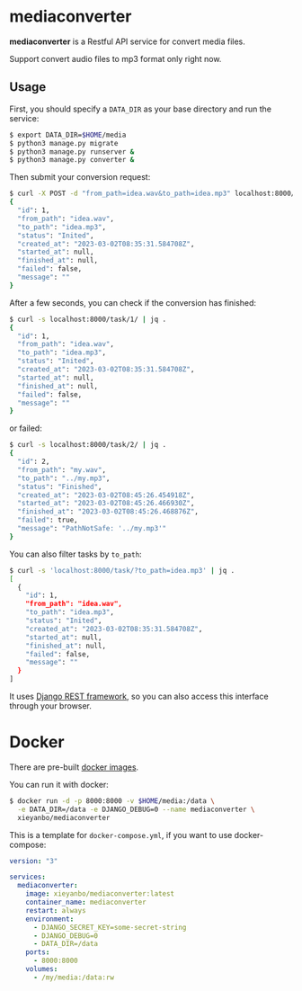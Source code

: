 # mediaconverter

**mediaconverter** is a Restful API service for convert media files.

Support convert audio files to mp3 format only right now.

## Usage

First, you should specify a `DATA_DIR` as your base directory and run the
service:
```sh
$ export DATA_DIR=$HOME/media
$ python3 manage.py migrate
$ python3 manage.py runserver &
$ python3 manage.py converter &
```

Then submit your conversion request:
```sh
$ curl -X POST -d "from_path=idea.wav&to_path=idea.mp3" localhost:8000/task/ | jq .
{
  "id": 1,
  "from_path": "idea.wav",
  "to_path": "idea.mp3",
  "status": "Inited",
  "created_at": "2023-03-02T08:35:31.584708Z",
  "started_at": null,
  "finished_at": null,
  "failed": false,
  "message": ""
}
```

After a few seconds, you can check if the conversion has finished:
```sh
$ curl -s localhost:8000/task/1/ | jq .
{
  "id": 1,
  "from_path": "idea.wav",
  "to_path": "idea.mp3",
  "status": "Inited",
  "created_at": "2023-03-02T08:35:31.584708Z",
  "started_at": null,
  "finished_at": null,
  "failed": false,
  "message": ""
}
```

or failed:
```sh
$ curl -s localhost:8000/task/2/ | jq .
{
  "id": 2,
  "from_path": "my.wav",
  "to_path": "../my.mp3",
  "status": "Finished",
  "created_at": "2023-03-02T08:45:26.454918Z",
  "started_at": "2023-03-02T08:45:26.466930Z",
  "finished_at": "2023-03-02T08:45:26.468876Z",
  "failed": true,
  "message": "PathNotSafe: '../my.mp3'"
}
```

You can also filter tasks by `to_path`:
```sh
$ curl -s 'localhost:8000/task/?to_path=idea.mp3' | jq .
[
  {
    "id": 1,
    "from_path": "idea.wav",
    "to_path": "idea.mp3",
    "status": "Inited",
    "created_at": "2023-03-02T08:35:31.584708Z",
    "started_at": null,
    "finished_at": null,
    "failed": false,
    "message": ""
  }
]
```

It uses [Django REST framework](https://www.django-rest-framework.org/),
so you can also access this interface through your browser.


# Docker

There are pre-built [docker images](https://hub.docker.com/r/xieyanbo/mediaconverter).

You can run it with docker:
```sh
$ docker run -d -p 8000:8000 -v $HOME/media:/data \
  -e DATA_DIR=/data -e DJANGO_DEBUG=0 --name mediaconverter \
  xieyanbo/mediaconverter
```

This is a template for `docker-compose.yml`, if you want to use
docker-compose:
```yaml
version: "3"

services:
  mediaconverter:
    image: xieyanbo/mediaconverter:latest
    container_name: mediaconverter
    restart: always
    environment:
      - DJANGO_SECRET_KEY=some-secret-string
      - DJANGO_DEBUG=0
      - DATA_DIR=/data
    ports:
      - 8000:8000
    volumes:
      - /my/media:/data:rw
```
